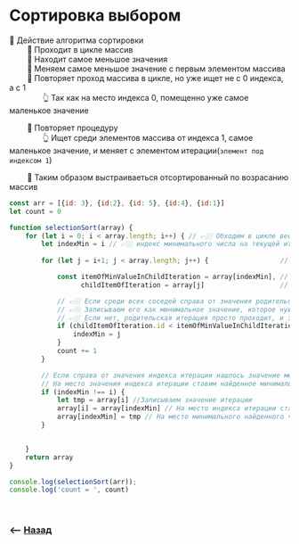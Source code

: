 # Сортировка выбором

🔹 Действие алгоритма сортировки  
&emsp;&emsp; 🎯 Проходит в цикле массив  
&emsp;&emsp; 🎯 Находит самое меньшое значения  
&emsp;&emsp; 🎯 Меняем самое меньшое значение с первым элементом массива  
&emsp;&emsp; 🎯 Повторяет проход массива в цикле, но уже ищет не с 0 индекса, а с 1  
&emsp;&emsp;&emsp;&emsp; 👆 Так как на место индекса 0, помещенно уже самое маленькое значение

&emsp;&emsp; 🎯 Повторяет процедуру  
&emsp;&emsp;&emsp;&emsp; 👆 Ищет среди элементов массива от индекса 1, самое маленькое значение, и меняет с элементом итерации(`элемент под индексом 1`)  

&emsp;&emsp; 🎯 Таким образом выстраиваеться отсортированный по возрасанию массив

```javascript
const arr = [{id: 3}, {id:2}, {id: 5}, {id:4}, {id:1}]
let count = 0

function selectionSort(array) {
    for (let i = 0; i < array.length; i++) { // 👉🏼 Обходим в цикле весь массив
        let indexMin = i // 👉🏼 индекс минимального числа на текущей итерации(по дефолту индекс итерации (3))
        
        for (let j = i+1; j < array.length; j++) {                  // 👉🏼 Обходим в цикле все элементы идущие справа от родительского индекса итерации

            const itemOfMinValueInChildIteration = array[indexMin], // 👉🏼 Минимальное найденное значение среди [значение родительской итерации, все соседи справа] (изначально береться значение родительской итерации)
                  childItemOfIteration = array[j]                   // 👉🏼 Значение итерации внутреннего цикла (2)

            // 👉🏼 Если среди всех соседей справа от значения родительской итерации, есть значения меньше чем значение родительской итерации
            // 👉🏼 Записываем его как минимальное значение, которое нужно поменять местами с значением родительской итерации
            // 👉🏼 Если нет, родительская итерация просто проходит, и значение родительской итерации остаеться на месте
            if (childItemOfIteration.id < itemOfMinValueInChildIteration.id) {
                indexMin = j
            }
            count += 1
        }

        // Если справа от значения индекса итерации нашлось значение меньше значения итерации
        // На место значения индекса итерации ставим найденное минимальное значение из чисел справа от значения итерации
        if (indexMin !== i) {
            let tmp = array[i] //Записываем значение итерации
            array[i] = array[indexMin] // На место индекса итерации ставим найденное минимальное число среди значений справа от значения итерации
            array[indexMin] = tmp // На место минимального найденного числа ставим значение итерации
        }


    }
    return array
}

console.log(selectionSort(arr));
console.log('count = ', count)
```

<br>

### ⟵ **<a href="../../readme.md">Назад</a>**